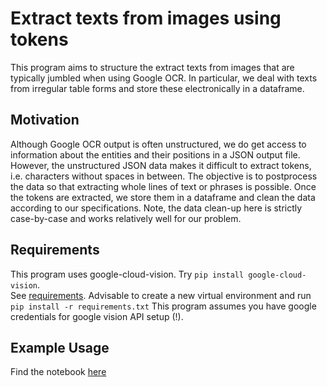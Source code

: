 # Extract texts from images using tokens

This program aims to structure the extract texts from images that are typically jumbled when using Google OCR. In particular, we deal with texts from irregular table forms and store these electronically in a dataframe.

## Motivation

Although Google OCR output is often unstructured, we do get access to information about the entities and their positions in a JSON output file. However, the unstructured JSON data makes it difficult to extract tokens, i.e. characters without spaces in between. The objective is to postprocess the data so that extracting whole lines of text or phrases is possible. Once the tokens are extracted, we store them in a dataframe and clean the data according to our specifications. Note, the data clean-up here is strictly case-by-case and works relatively well for our problem.

## Requirements

This program uses google-cloud-vision. Try `pip install google-cloud-vision`.  
See [requirements](requirements.txt). Advisable to create a new virtual environment and run `pip install -r requirements.txt`
This program assumes you have google credentials for google vision API setup (!).  


## Example Usage

Find the notebook [here](image2text_example.ipynb)
